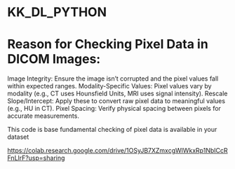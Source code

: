 # KK_DL_PYTHON
Reason for Checking Pixel Data in DICOM Images:
=================================
Image Integrity: Ensure the image isn’t corrupted and the pixel values fall within expected ranges.
Modality-Specific Values: Pixel values vary by modality (e.g., CT uses Hounsfield Units, MRI uses signal intensity).
Rescale Slope/Intercept: Apply these to convert raw pixel data to meaningful values (e.g., HU in CT).
Pixel Spacing: Verify physical spacing between pixels for accurate measurements.

This code is base fundamental checking of pixel data is available in your dataset

https://colab.research.google.com/drive/1OSyJB7XZmxcgWlWkxRp1NbICcRFnLlrF?usp=sharing
